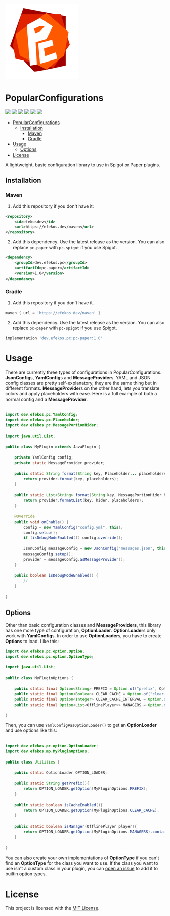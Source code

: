 ![](assets/PopularConfigurations.png)
# PopularConfigurations

![](https://badgen.net/github/license/efekos/PopularConfigrations)
![](https://badgen.net/github/stars/efekos/PopularConfigrations)
![](https://badgen.net/github/release/efekos/PopularConfigrations)
![](https://badgen.net/github/releases/efekos/PopularConfigrations)
![](https://badgen.net/github/merged-prs/efekos/PopularConfigrations)
![](https://badgen.net/github/issues/efekos/PopularConfigrations)

<!-- TOC -->
* [PopularConfigurations](#popularconfigurations)
  * [Installation](#installation)
    * [Maven](#maven)
    * [Gradle](#gradle)
* [Usage](#usage)
  * [Options](#options)
* [License](#license)
<!-- TOC -->

A lightweight, basic configuration library to use in Spigot or Paper plugins.

## Installation

### Maven

1. Add this repository if you don't have it:

````xml
<repository>
    <id>efekosdev</id>
    <url>https://efekos.dev/maven</url>
</repository>
````

2. Add this dependency. Use the latest release as the version. You can also replace `pc-paper` with `pc-spigot` if you use Spigot.

````xml
<dependency>
    <groupId>dev.efekos.pc</groupId>
    <artifactId>pc-paper</artifactId>
    <version>1.0</version>
</dependency>
````

### Gradle

1. Add this repository if you don't have it.

````gradle
maven { url = 'https://efekos.dev/maven' }
````

2. Add this dependency. Use the latest release as the version. You can also replace `pc-paper` with `pc-spigot` if you use Spigot.

````gradle
implementation 'dev.efekos.pc:pc-paper:1.0'
````

# Usage

There are currently three types of configurations in PopularConfigurations. **JsonConfig**s, **YamlConfig**s and
**MessageProvider**s. YAML and JSON config classes are pretty self-explanatory, they are the same thing but in different
formats. **MessageProvider**s on the other hand, lets you translate colors and apply placeholders with ease. Here is a 
full example of both a normal config and a **MessageProvider**.

````java

import dev.efekos.pc.YamlConfig;
import dev.efekos.pc.Placeholder;
import dev.efekos.pc.MessagePortionHider;

import java.util.List;

public class MyPlugin extends JavaPlugin {

    private YamlConfig config;
    private static MessageProvider provider;

    public static String format(String key, Placeholder... placeholders) {
        return provider.format(key, placeholders);
    }

    public static List<String> format(String key, MessagePortionHider hider, Placeholder... placeholders) {
        return provider.formatList(key, hider, placeholders);
    }

    @Override
    public void onEnable() {
        config = new YamlConfig("config.yml", this);
        config.setup();
        if (isDebugModeEnabled()) config.override();

        JsonConfig messageConfig = new JsonConfig("messages.json", this);
        messageConfig.setup();
        provider = messageConfig.asMessageProvider();
    }

    public boolean isDebugModeEnabled() {
        //
    }

}
````

## Options

Other than basic configuration classes and **MessageProviders**, this library has one more type of configuration,
**OptionLoader**. **OptionLoader**s only work with **YamlConfig**s. In order to use **OptionLoader**s, you have to
create **Option**s to load. Like this:

````java
import dev.efekos.pc.option.Option;
import dev.efekos.pc.option.OptionType;

import java.util.List;

public class MyPluginOptions {
    
    public static final Option<String> PREFIX = Option.of("prefix", OptionType.STRING, "&6MP: &r");
    public static final Option<Boolean> CLEAR_CACHE = Option.of("clear-cache.enabled", OptionType.BOOLEAN, true);
    public static final Option<Integer> CLEAR_CACHE_INTERVAL = Option.of("clear-cache.interval", OptionType.INTEGER, 10);
    public static final Option<List<OfflinePlayer>> MANAGERS = Option.of("managers", OptionType.OFFLINE_PLAYER.array(), List.of());
    
}
````

Then, you can use `YamlConfig#asOptionLoader()` to get an **OptionLoader** and use options like this:

````java

import dev.efekos.pc.option.OptionLoader;
import dev.efekos.mp.MyPluginOptions;

public class Utilities {
    
    public static OptionLoader OPTION_LOADER;
    
    public static String getPrefix(){
        return OPTION_LOADER.getOption(MyPluginOptions.PREFIX);   
    }
    
    public static boolean isCacheEnabled(){
        return OPTION_LOADER.getOption(MyPluginOptions.CLEAR_CACHE);
    }
    
    public static boolean isManager(OfflinePlayer player){
        return OPTION_LOADER.getOption(MyPluginOptions.MANAGERS).contains(player);
    }
    
}
````

You can also create your own implementations of **OptionType** if you can't find an **OptionType** for the class you
want to use. If the class you want to use isn't a custom class in your plugin, you can
[open an issue](https://github.com/efekos/PopularConfigurations/issues) to add it to builtin option types.

# License

This project is licensed with the [MIT License](./LICENSE.md).
